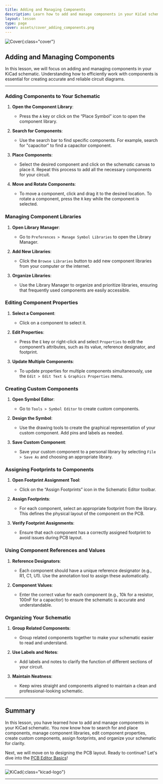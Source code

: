 ```yaml
---
title: Adding and Managing Components
description: Learn how to add and manage components in your KiCad schematic.
layout: lesson
type: page
cover: assets/cover_adding_components.png
---
```


![Cover](assets/cover_adding_components.png){:class="cover"}

## Adding and Managing Components

In this lesson, we will focus on adding and managing components in your KiCad schematic. Understanding how to efficiently work with components is essential for creating accurate and reliable circuit diagrams.

---

### Adding Components to Your Schematic

1. **Open the Component Library**:
   - Press the `A` key or click on the “Place Symbol” icon to open the component library.

2. **Search for Components**:
   - Use the search bar to find specific components. For example, search for "capacitor" to find a capacitor component.

3. **Place Components**:
   - Select the desired component and click on the schematic canvas to place it. Repeat this process to add all the necessary components for your circuit.

4. **Move and Rotate Components**:
   - To move a component, click and drag it to the desired location. To rotate a component, press the `R` key while the component is selected.

### Managing Component Libraries

1. **Open Library Manager**:
   - Go to `Preferences > Manage Symbol Libraries` to open the Library Manager.

2. **Add New Libraries**:
   - Click the `Browse Libraries` button to add new component libraries from your computer or the internet.

3. **Organize Libraries**:
   - Use the Library Manager to organize and prioritize libraries, ensuring that frequently used components are easily accessible.

### Editing Component Properties

1. **Select a Component**:
   - Click on a component to select it.

2. **Edit Properties**:
   - Press the `E` key or right-click and select `Properties` to edit the component’s attributes, such as its value, reference designator, and footprint.

3. **Update Multiple Components**:
   - To update properties for multiple components simultaneously, use the `Edit > Edit Text & Graphics Properties` menu.

### Creating Custom Components

1. **Open Symbol Editor**:
   - Go to `Tools > Symbol Editor` to create custom components.

2. **Design the Symbol**:
   - Use the drawing tools to create the graphical representation of your custom component. Add pins and labels as needed.

3. **Save Custom Component**:
   - Save your custom component to a personal library by selecting `File > Save As` and choosing an appropriate library.

### Assigning Footprints to Components

1. **Open Footprint Assignment Tool**:
   - Click on the “Assign Footprints” icon in the Schematic Editor toolbar.

2. **Assign Footprints**:
   - For each component, select an appropriate footprint from the library. This defines the physical layout of the component on the PCB.

3. **Verify Footprint Assignments**:
   - Ensure that each component has a correctly assigned footprint to avoid issues during PCB layout.

### Using Component References and Values

1. **Reference Designators**:
   - Each component should have a unique reference designator (e.g., R1, C1, U1). Use the annotation tool to assign these automatically.

2. **Component Values**:
   - Enter the correct value for each component (e.g., 10k for a resistor, 100nF for a capacitor) to ensure the schematic is accurate and understandable.

### Organizing Your Schematic

1. **Group Related Components**:
   - Group related components together to make your schematic easier to read and understand.

2. **Use Labels and Notes**:
   - Add labels and notes to clarify the function of different sections of your circuit.

3. **Maintain Neatness**:
   - Keep wires straight and components aligned to maintain a clean and professional-looking schematic.

---

## Summary

In this lesson, you have learned how to add and manage components in your KiCad schematic. You now know how to search for and place components, manage component libraries, edit component properties, create custom components, assign footprints, and organize your schematic for clarity.

Next, we will move on to designing the PCB layout. Ready to continue? Let's dive into the [PCB Editor Basics](06_pcb_editor_basics.md)!

---

![KiCad](assets/kicad_logo.png){:class="kicad-logo"}

---

